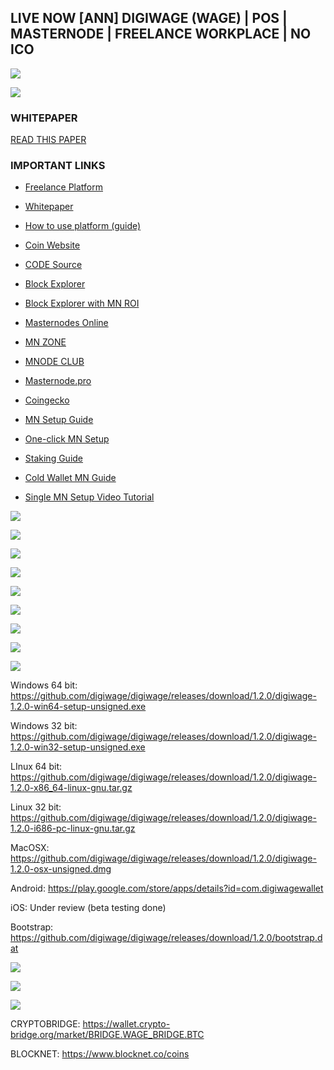 ## LIVE NOW [ANN] DIGIWAGE (WAGE) | POS | MASTERNODE | FREELANCE WORKPLACE | NO ICO 

![](https://ip.bitcointalk.org/?u=https%3A%2F%2Fi.imgur.com%2FLBM9jwX.png&t=592&c=wIg2EhrCgZzdWg)

![](https://ip.bitcointalk.org/?u=https%3A%2F%2Fi.imgur.com%2FQd2jtET.png&t=592&c=20iH16kxPzzVIg)

### WHITEPAPER

[READ THIS PAPER](https://coin.digiwage.org/Digiwage_White_Paper_2.0.pdf)


### IMPORTANT LINKS


- [Freelance Platform](https://www.digiwage.org/)

- [Whitepaper](https://coin.digiwage.org/Digiwage_White_Paper_2.0.pdf)

- [How to use platform (guide)](https://www.digiwage.org/how_to_use)

- [Coin Website](https://coin.digiwage.org/)

- [CODE Source](https://github.com/digiwage/digiwage)

- [Block Explorer](https://explorer2.digiwage.org/)

- [Block Explorer with MN ROI](https://digiwage.blockxplorer.info/)

- [Masternodes Online](https://masternodes.online/currencies/WAGE/)

- [MN ZONE](http://digiwage.mn.zone/)

- [MNODE CLUB](https://mnode.club/g/info/WAGE)

- [Masternode.pro](https://masternodes.pro/stats/wage/statistics)

- [Coingecko](https://www.coingecko.com/en/price_charts/digiwage/usd)

- [MN Setup Guide](https://github.com/digiwage/vps/blob/master/digiwage_guide.txt)

- [One-click MN Setup](https://mnsetup.digiwage.org/)

- [Staking Guide](https://github.com/digiwage/vps/blob/master/staking_guide)

- [Cold Wallet MN Guide](https://github.com/digiwage/digiwage_install/blob/master/digiwage_guide.txt)

- [Single MN Setup Video Tutorial](https://www.youtube.com/watch?v=2bMhxwISZHs)


![](https://ip.bitcointalk.org/?u=https%3A%2F%2Fi.imgur.com%2FzD6vbYr.png&t=592&c=T-miAWjY3bdHnA)

![](https://ip.bitcointalk.org/?u=https%3A%2F%2Fi.imgur.com%2FORYljao.png&t=592&c=FeqBao1mE3F7jQ)

![](https://ip.bitcointalk.org/?u=https%3A%2F%2Fi.imgur.com%2F9d83yki.png&t=592&c=9TvK2saC7YZu5Q)

![](https://ip.bitcointalk.org/?u=https%3A%2F%2Fi.imgur.com%2Fa6O9oiU.png&t=592&c=F59joZRAJiSmBA)

![](https://ip.bitcointalk.org/?u=https%3A%2F%2Fi.imgur.com%2FZOtBJgt.png&t=592&c=gNVG0u7lCh8ZUA)

![](https://ip.bitcointalk.org/?u=https%3A%2F%2Fi.imgur.com%2FMKUNGDc.png&t=592&c=1N6hCUTjvehgeA)

![](https://ip.bitcointalk.org/?u=https%3A%2F%2Fi.imgur.com%2FTMWyfCW.png&t=592&c=PPSFo4a8P7CllA)

![](https://ip.bitcointalk.org/?u=https%3A%2F%2Fi.imgur.com%2FFSktYCQ.png&t=592&c=orcN-sGTIfqCvg)

![](https://ip.bitcointalk.org/?u=https%3A%2F%2Fi.imgur.com%2FX3pVOQ2.png&t=592&c=4iQVB6O86cf9pg)

Windows 64 bit: https://github.com/digiwage/digiwage/releases/download/1.2.0/digiwage-1.2.0-win64-setup-unsigned.exe

Windows 32 bit: https://github.com/digiwage/digiwage/releases/download/1.2.0/digiwage-1.2.0-win32-setup-unsigned.exe

LInux 64 bit: https://github.com/digiwage/digiwage/releases/download/1.2.0/digiwage-1.2.0-x86_64-linux-gnu.tar.gz

Linux 32 bit: https://github.com/digiwage/digiwage/releases/download/1.2.0/digiwage-1.2.0-i686-pc-linux-gnu.tar.gz

MacOSX: https://github.com/digiwage/digiwage/releases/download/1.2.0/digiwage-1.2.0-osx-unsigned.dmg

Android: https://play.google.com/store/apps/details?id=com.digiwagewallet

iOS: Under review (beta testing done)

Bootstrap: https://github.com/digiwage/digiwage/releases/download/1.2.0/bootstrap.dat


![](https://ip.bitcointalk.org/?u=https%3A%2F%2Fi.imgur.com%2FHOBRYCm.png&t=592&c=emVx80UVyWUGaA)

![](https://ip.bitcointalk.org/?u=https%3A%2F%2Fi.imgur.com%2FS3Yuf2r.png&t=592&c=MZvcswhuHOLwjw)


![](https://ip.bitcointalk.org/?u=https%3A%2F%2Fi.imgur.com%2Fna4IhVG.png&t=592&c=Myeexje75TQf_g)

CRYPTOBRIDGE: https://wallet.crypto-bridge.org/market/BRIDGE.WAGE_BRIDGE.BTC

BLOCKNET: https://www.blocknet.co/coins

